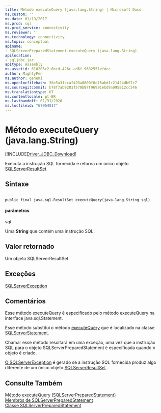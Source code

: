 ```yaml
---
title: Método executeQuery (java.lang.String) | Microsoft Docs
ms.custom: ''
ms.date: 01/19/2017
ms.prod: sql
ms.prod_service: connectivity
ms.reviewer: ''
ms.technology: connectivity
ms.topic: conceptual
apiname:
- SQLServerPreparedStatement.executeQuery (java.lang.String)
apilocation:
- sqljdbc.jar
apitype: Assembly
ms.assetid: 610205c2-6bcd-426c-ad6f-9682551efdec
author: MightyPen
ms.author: genemi
ms.openlocfilehash: 38e5a31ccaf493a8800f0e15abd1c21424db07c7
ms.sourcegitcommit: b78f7ab9281f570b87f96991ebd9a095812cc546
ms.translationtype: HT
ms.contentlocale: pt-BR
ms.lasthandoff: 01/31/2020
ms.locfileid: "67954817"
---
```

# <a name="executequery-method-javalangstring"></a>Método executeQuery (java.lang.String)
[!INCLUDE[Driver_JDBC_Download](../../../includes/driver_jdbc_download.md)]

  Executa a instrução SQL fornecida e retorna um único objeto [SQLServerResultSet](../../../connect/jdbc/reference/sqlserverresultset-class.md).  
  
## <a name="syntax"></a>Sintaxe  
  
```  
  
public final java.sql.ResultSet executeQuery(java.lang.String sql)  
```  
  
#### <a name="parameters"></a>parâmetros  
 *sql*  
  
 Uma **String** que contém uma instrução SQL.  
  
## <a name="return-value"></a>Valor retornado  
 Um objeto SQLServerResultSet.  
  
## <a name="exceptions"></a>Exceções  
 [SQLServerException](../../../connect/jdbc/reference/sqlserverexception-class.md)  
  
## <a name="remarks"></a>Comentários  
 Esse método executeQuery é especificado pelo método executeQuery na interface java.sql.Statement.  
  
 Esse método substitui o método [executeQuery](../../../connect/jdbc/reference/executequery-method-sqlserverstatement.md) que é localizado na classe [SQLServerStatement](../../../connect/jdbc/reference/sqlserverstatement-class.md).  
  
 Chamar esse método resultará em uma exceção, uma vez que a instrução SQL para o objeto SQLServerPreparedStatement é especificada quando o objeto é criado.  
  
 [O SQLServerException](../../../connect/jdbc/reference/sqlserverexception-class.md) é gerado se a instrução SQL fornecida produz algo diferente de um único objeto [SQLServerResultSet](../../../connect/jdbc/reference/sqlserverresultset-class.md) .  
  
## <a name="see-also"></a>Consulte Também  
 [Método executeQuery &#40;SQLServerPreparedStatement&#41;](../../../connect/jdbc/reference/executequery-method-sqlserverpreparedstatement.md)   
 [Membros de SQLServerPreparedStatement](../../../connect/jdbc/reference/sqlserverpreparedstatement-members.md)   
 [Classe SQLServerPreparedStatement](../../../connect/jdbc/reference/sqlserverpreparedstatement-class.md)  
  
  
